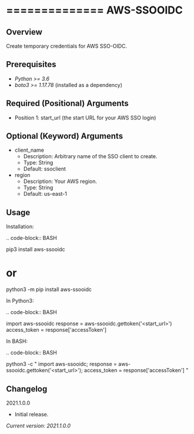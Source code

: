 ==============
**AWS-SSOOIDC**
==============

Overview
--------

Create temporary credentials for AWS SSO-OIDC.

Prerequisites
-------------

- *Python >= 3.6*
- *boto3 >= 1.17.78* (installed as a dependency)

Required (Positional) Arguments
-------------------------------

- Position 1: start_url (the start URL for your AWS SSO login)

Optional (Keyword) Arguments
----------------------------

- client_name
    - Description: Arbitrary name of the SSO client to create.
    - Type: String
    - Default: ssoclient
- region
    - Description: Your AWS region.
    - Type: String
    - Default: us-east-1

Usage
-----

Installation:

.. code-block:: BASH

   pip3 install aws-ssooidc
   # or
   python3 -m pip install aws-ssooidc

In Python3:

.. code-block:: BASH

   import aws-ssooidc
   response = aws-ssooidc.gettoken('<start_url>')
   access_token = response['accessToken']

In BASH:

.. code-block:: BASH

   python3 -c "
       import aws-ssooidc;
       response = aws-ssooidc.gettoken('<start_url>');
       access_token = response['accessToken']
   "

Changelog
---------

2021.1.0.0

- Initial release.

*Current version: 2021.1.0.0*
